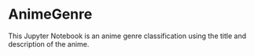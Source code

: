 # AnimeGenre
This Jupyter Notebook is an anime genre classification using the title and description of the anime.

